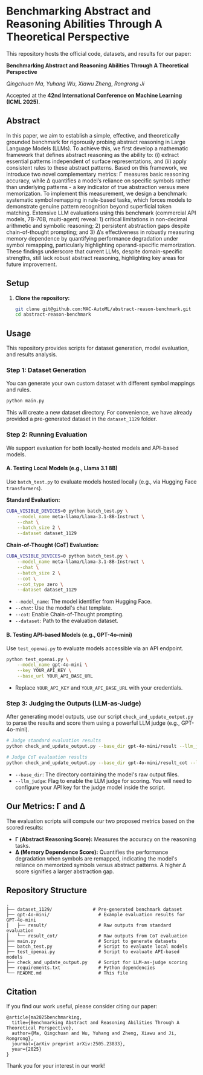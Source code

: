 # Benchmarking Abstract and Reasoning Abilities Through A Theoretical Perspective

This repository hosts the official code, datasets, and results for our paper:

**Benchmarking Abstract and Reasoning Abilities Through A Theoretical Perspective**

*Qingchuan Ma*, *Yuhang Wu*, *Xiawu Zheng*, *Rongrong Ji*

Accepted at the **42nd International Conference on Machine Learning (ICML 2025)**.

## Abstract

In this paper, we aim to establish a simple, effective, and theoretically grounded benchmark for rigorously probing abstract reasoning in Large Language Models (LLMs). To achieve this, we first develop a mathematic framework that defines abstract reasoning as the ability to: (i) extract essential patterns independent of surface representations, and (ii) apply consistent rules to these abstract patterns. Based on this framework, we introduce two novel complementary metrics: Γ measures basic reasoning accuracy, while Δ quantifies a model’s reliance on specific symbols rather than underlying patterns - a key indicator of true abstraction versus mere memorization. To implement this measurement, we design a benchmark: systematic symbol remapping in rule-based tasks, which forces models to demonstrate genuine pattern recognition beyond superficial token matching. Extensive LLM evaluations using this benchmark (commercial API models, 7B-70B, multi-agent) reveal: 1) critical limitations in non-decimal arithmetic and symbolic reasoning; 2) persistent abstraction gaps despite chain-of-thought prompting; and 3) Δ’s effectiveness in robustly measuring memory dependence by quantifying performance degradation under symbol remapping, particularly highlighting operand-specific memorization. These findings underscore that current LLMs, despite domain-specific strengths, still lack robust abstract reasoning, highlighting key areas for future improvement.

## Setup

1. **Clone the repository:**
   
   ```bash
   git clone git@github.com:MAC-AutoML/abstract-reason-benchmark.git
   cd abstract-reason-benchmark
   ```

## Usage

This repository provides scripts for dataset generation, model evaluation, and results analysis.

### Step 1: Dataset Generation

You can generate your own custom dataset with different symbol mappings and rules.

```bash
python main.py
```

This will create a new dataset directory. For convenience, we have already provided a pre-generated dataset in the `dataset_1129` folder.

### Step 2: Running Evaluation

We support evaluation for both locally-hosted models and API-based models.

#### A. Testing Local Models (e.g., Llama 3.1 8B)

Use `batch_test.py` to evaluate models hosted locally (e.g., via Hugging Face `transformers`).

**Standard Evaluation:**

```bash
CUDA_VISIBLE_DEVICES=0 python batch_test.py \
    --model_name meta-llama/Llama-3.1-8B-Instruct \
    --chat \
    --batch_size 2 \
    --dataset dataset_1129
```

**Chain-of-Thought (CoT) Evaluation:**

```bash
CUDA_VISIBLE_DEVICES=0 python batch_test.py \
    --model_name meta-llama/Llama-3.1-8B-Instruct \
    --chat \
    --batch_size 2 \
    --cot \
    --cot_type zero \
    --dataset dataset_1129
```

* `--model_name`: The model identifier from Hugging Face.
* `--chat`: Use the model's chat template.
* `--cot`: Enable Chain-of-Thought prompting.
* `--dataset`: Path to the evaluation dataset.

#### B. Testing API-based Models (e.g., GPT-4o-mini)

Use `test_openai.py` to evaluate models accessible via an API endpoint.

```bash
python test_openai.py \
    --model_name gpt-4o-mini \
    --key YOUR_API_KEY \
    --base_url YOUR_API_BASE_URL
```

* Replace `YOUR_API_KEY` and `YOUR_API_BASE_URL` with your credentials.

### Step 3: Judging the Outputs (LLM-as-Judge)

After generating model outputs, use our script `check_and_update_output.py` to parse the results and score them using a powerful LLM judge (e.g., GPT-4o-mini).

```bash
# Judge standard evaluation results
python check_and_update_output.py --base_dir gpt-4o-mini/result --llm_judge

# Judge CoT evaluation results
python check_and_update_output.py --base_dir gpt-4o-mini/result_cot --llm_judge
```

* `--base_dir`: The directory containing the model's raw output files.
* `--llm_judge`: Flag to enable the LLM judge for scoring. You will need to configure your API key for the judge model inside the script.

## Our Metrics: Γ and Δ

The evaluation scripts will compute our two proposed metrics based on the scored results:

* **Γ (Abstract Reasoning Score):** Measures the accuracy on the reasoning tasks.
* **Δ (Memory Dependence Score):** Quantifies the performance degradation when symbols are remapped, indicating the model's reliance on memorized symbols versus abstract patterns. A higher Δ score signifies a larger abstraction gap.

## Repository Structure

```
.
├── dataset_1129/               # Pre-generated benchmark dataset
├── gpt-4o-mini/                  # Example evaluation results for GPT-4o-mini
│   ├── result/                   # Raw outputs from standard evaluation
│   └── result_cot/               # Raw outputs from CoT evaluation
├── main.py                       # Script to generate datasets
├── batch_test.py                 # Script to evaluate local models
├── test_openai.py                # Script to evaluate API-based models
├── check_and_update_output.py    # Script for LLM-as-judge scoring
├── requirements.txt              # Python dependencies
└── README.md                     # This file
```

## Citation

If you find our work useful, please consider citing our paper:

```
@article{ma2025benchmarking,
  title={Benchmarking Abstract and Reasoning Abilities Through A Theoretical Perspective},
  author={Ma, Qingchuan and Wu, Yuhang and Zheng, Xiawu and Ji, Rongrong},
  journal={arXiv preprint arXiv:2505.23833},
  year={2025}
}
```

Thank you for your interest in our work!

